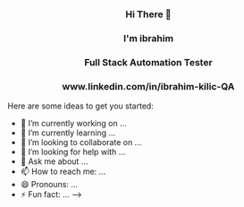 
<h3 align="center">Hi There 👋</h3>

<h3 align="center">I'm ibrahim </h3>
<h3 align="center">Full Stack Automation Tester </h3>
<h3 align="center">www.linkedin.com/in/ibrahim-kilic-QA</h3>


Here are some ideas to get you started:

- 🔭 I’m currently working on ...
- 🌱 I’m currently learning ...
- 👯 I’m looking to collaborate on ...
- 🤔 I’m looking for help with ...
- 💬 Ask me about ...
- 📫 How to reach me: ...
- 😄 Pronouns: ...
- ⚡ Fun fact: ...
-->

